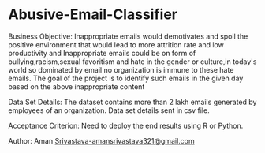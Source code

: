 # Abusive-Email-Classifier

Business Objective:
Inappropriate emails would demotivates and spoil the positive environment that would lead to more attrition rate and low productivity and Inappropriate emails could be on form of bullying,racism,sexual favoritism and hate in the gender or culture,in today's world so dominated by email no organization is immune to these hate emails.
The goal of the project is to identify such emails in the given day based on the above inappropriate content

Data Set Details:
The dataset contains more than 2 lakh emails generated by employees of an organization.
Data set details sent in csv file.

Acceptance Criterion:
Need to deploy the end results using R or Python.


Author:
Aman Srivastava-amansrivastava321@gmail.com
